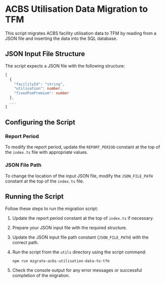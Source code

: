 # ACBS Utilisation Data Migration to TFM

This script migrates ACBS facility utilisation data to TFM by reading from a JSON file and inserting the data into the SQL database.

## JSON Input File Structure

The script expects a JSON file with the following structure:
```ts
[
  {
    "facilityId": "string",
    "utilisation": number,
    "fixedFeePremium": number
  },
  ...
]
```

## Configuring the Script

### Report Period

To modify the report period, update the `REPORT_PERIOD` constant at the top of the `index.ts` file with appropriate values.

### JSON File Path

To change the location of the input JSON file, modify the `JSON_FILE_PATH` constant at the top of the `index.ts` file.

## Running the Script

Follow these steps to run the migration script:

1. Update the report period constant at the top of `index.ts` if necessary.
2. Prepare your JSON input file with the required structure.
3. Update the JSON input file path constant (`JSON_FILE_PATH`) with the correct path.
4. Run the script from the `utils` directory using the script command:

    `npm run migrate-acbs-utilisation-data-to-tfm`

5. Check the console output for any error messages or successful completion of the migration.
